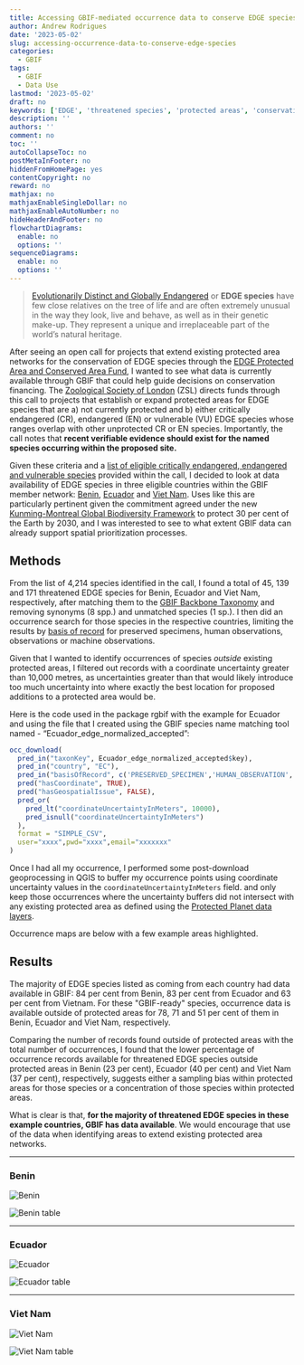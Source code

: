 ```yaml
---
title: Accessing GBIF-mediated occurrence data to conserve EDGE species
author: Andrew Rodrigues
date: '2023-05-02'
slug: accessing-occurrence-data-to-conserve-edge-species
categories:
  - GBIF
tags:
  - GBIF
  - Data Use
lastmod: '2023-05-02'
draft: no
keywords: ['EDGE', 'threatened species', 'protected areas', 'conservation financing', 'data availability']
description: ''
authors: ''
comment: no
toc: ''
autoCollapseToc: no
postMetaInFooter: no
hiddenFromHomePage: yes
contentCopyright: no
reward: no
mathjax: no
mathjaxEnableSingleDollar: no
mathjaxEnableAutoNumber: no
hideHeaderAndFooter: no
flowchartDiagrams:
  enable: no
  options: ''
sequenceDiagrams:
  enable: no
  options: ''
---
```


> [Evolutionarily Distinct and Globally Endangered](https://www.edgeofexistence.org/) or **EDGE species** have few close relatives on the tree of life and are often extremely unusual in the way they look, live and behave, as well as in their genetic make-up. They represent a unique and irreplaceable part of the world’s natural heritage. 

After seeing an open call for projects that extend existing protected area networks for the conservation of EDGE species through the [EDGE Protected Area and Conserved Area Fund](https://www.edgeofexistence.org/edge-protected-and-conserved-area-fund/#:~:text=The%20EDGE%20Protected%20and%20Conserved,across%20the%20tropics%20and%20subtropics), I wanted to see what data is currently available through GBIF that could help guide decisions on conservation financing. The [Zoological Society of London](https://www.zsl.org/) (ZSL) directs funds through this call to projects that establish or expand protected areas for EDGE species that are a) not currently protected and b) either critically endangered (CR), endangered (EN) or vulnerable (VU) EDGE species whose ranges overlap with other unprotected CR or EN species. Importantly, the call notes that **recent verifiable evidence should exist for the named species occurring within the proposed site.** 

Given these criteria and a [list of eligible critically endangered, endangered and vulnerable species](https://www.edgeofexistence.org/wp-content/uploads/2023/03/2023_EDGE_species_RT_call.xlsx) provided within the call, I decided to look at data availability of EDGE species in three eligible countries within the GBIF member network: [Benin](https://www.gbif.org/country/BJ/about), [Ecuador](https://www.gbif.org/country/EC/about) and [Viet Nam](https://www.gbif.org/country/VN/about). Uses like this are particularly pertinent given the commitment agreed under the new [Kunming-Montreal Global Biodiversity Framework](https://www.cbd.int/article/cop15-final-text-kunming-montreal-gbf-221222) to protect 30 per cent of the Earth by 2030, and I was interested to see to what extent GBIF data can already support spatial prioritization processes. 

## Methods

From the list of 4,214 species identified in the call, I found a total of 45, 139 and 171 threatened EDGE species for Benin, Ecuador and Viet Nam, respectively, after matching them to the [GBIF Backbone Taxonomy](https://www.gbif.org/dataset/d7dddbf4-2cf0-4f39-9b2a-bb099caae36c) and removing synonyms (8 spp.) and unmatched species (1 sp.). I then did an occurrence search for those species in the respective countries, limiting the results by [basis of record](https://docs.gbif.org/course-data-use/en/basis-of-record.html) for preserved specimens, human observations, observations or machine observations. 

Given that I wanted to identify occurrences of species _outside_ existing protected areas, I filtered out records with a coordinate uncertainty greater than 10,000 metres, as uncertainties greater than that would likely introduce too much uncertainty into where exactly the best location for proposed additions to a protected area would be.  

Here is the code used in the package rgbif with the example for Ecuador and using the file that I created using the GBIF species name matching tool named - “Ecuador_edge_normalized_accepted”:

```R
occ_download(
  pred_in("taxonKey", Ecuador_edge_normalized_accepted$key),
  pred_in("country", "EC"),
  pred_in("basisOfRecord", c('PRESERVED_SPECIMEN','HUMAN_OBSERVATION','OBSERVATION','MACHINE_OBSERVATION')),
  pred("hasCoordinate", TRUE),
  pred("hasGeospatialIssue", FALSE),
  pred_or(
    pred_lt("coordinateUncertaintyInMeters", 10000),
    pred_isnull("coordinateUncertaintyInMeters")
  ),
  format = "SIMPLE_CSV",
  user="xxxx",pwd="xxxx",email="xxxxxxx"
)
```

Once I had all my occurrence, I performed some post-download geoprocessing in QGIS to buffer my occurrence points using coordinate uncertainty values in the `coordinateUncertaintyInMeters` field. and only keep those occurrences where the uncertainty buffers did not intersect with any existing protected area as defined using the [Protected Planet data layers](https://www.protectedplanet.net/). 

Occurrence maps are below with a few example areas highlighted.

## Results

The majority of EDGE species listed as coming from each country had data available in GBIF: 84 per cent from Benin, 83 per cent from Ecuador and 63 per cent from Vietnam. For these "GBIF-ready" species, occurrence data is available outside of protected areas for 78, 71 and 51 per cent of them in Benin, Ecuador and Viet Nam, respectively.

Comparing the number of records found outside of protected areas with the total number of occurrences, I found that the lower percentage of occurrence records available for threatened EDGE species outside protected areas in Benin (23 per cent), Ecuador (40 per cent) and Viet Nam (37 per cent), respectively, suggests either a sampling bias within protected areas for those species or a concentration of those species within protected areas.

What is clear is that, **for the majority of threatened EDGE species in these example countries, GBIF has data available**. We would encourage that use of the data when identifying areas to extend existing protected area networks. 

--- 

### Benin

![Benin](/post/2023-05-01-accessing-occurrence-data-to-conserve-edge-species/benin-edge.png)

![Benin table](/post/2023-05-01-accessing-occurrence-data-to-conserve-edge-species/benin_table.png)

---

### Ecuador

![Ecuador](/post/2023-05-01-accessing-occurrence-data-to-conserve-edge-species/ecuador-edge.png)

![Ecuador table](/post/2023-05-01-accessing-occurrence-data-to-conserve-edge-species/ecuador_table.png)

---

### Viet Nam

![Viet Nam](/post/2023-05-01-accessing-occurrence-data-to-conserve-edge-species/viet_nam-edge.png)

![Viet Nam table](/post/2023-05-01-accessing-occurrence-data-to-conserve-edge-species/vietnam_table.png)

